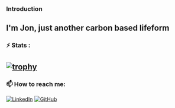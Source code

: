 ### Introduction

I'm Jon, just another carbon based lifeform
---
### ⚡ Stats :  
[![trophy](https://github-profile-trophy.vercel.app/?username=jonfelix1)](https://github.com/ryo-ma/github-profile-trophy)
---
### 📫 How to reach me:  
[![LinkedIn](https://img.shields.io/badge/LinkedIn-0077B5?style=for-the-badge&logo=linkedin&logoColor=white)](https://www.linkedin.com/in/jonfelix1/)
[![GitHub](https://img.shields.io/badge/GitHub-100000?style=for-the-badge&logo=github&logoColor=white)](https://github.com/jonfelix1)
<!--
**jonfelix1/jonfelix1** is a ✨ _special_ ✨ repository because its `README.md` (this file) appears on your GitHub profile.

Here are some ideas to get you started:

- 🔭 I’m currently working on ...
- 🌱 I’m currently learning ...
- 👯 I’m looking to collaborate on ...
- 🤔 I’m looking for help with ...
- 💬 Ask me about ...
- 📫 How to reach me: ...
- 😄 Pronouns: ...
- ⚡ Fun fact: ...
-->
